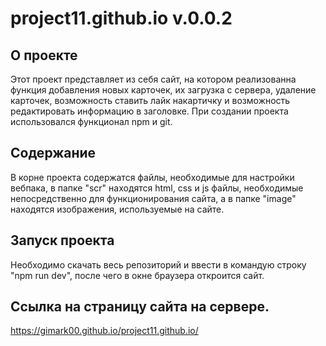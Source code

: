 # project11.github.io v.0.0.2

## О проекте
Этот проект представляет из себя сайт, на котором реализованна функция добавления новых карточек, их загрузка с сервера, удаление карточек, возможность ставить лайк накартичку и возможность редактировать информацию в заголовке. 
При создании проекта использовался функционал npm и git. 

## Содержание
В корне проекта содержатся файлы, необходимые для настройки вебпака, в папке "scr" находятся html, css и js файлы, необходимые непосредственно для функционирования сайта, а в папке "image" находятся изображения, используемые на сайте. 

## Запуск проекта
Необходимо скачать весь репозиторий и ввести в командую строку "npm run dev", после чего в окне браузера откроится сайт. 

## Ссылка на страницу сайта на сервере.
https://gimark00.github.io/project11.github.io/
